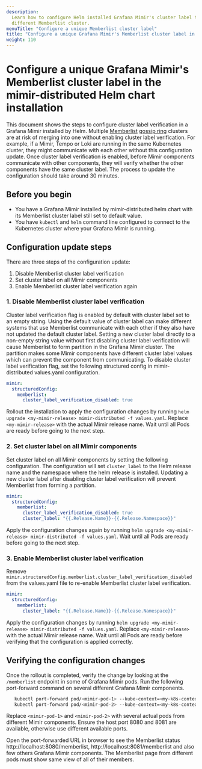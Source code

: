```yaml
---
description:
  Learn how to configure Helm installed Grafana Mimir's cluster label to prevent the Mimir components to join
  different Memberlist cluster.
menuTitle: "Configure a unique Memberlist cluster label"
title: "Configure a unique Grafana Mimir's Memberlist cluster label in the mimir-distributed Helm chart installation"
weight: 110
---
```


# Configure a unique Grafana Mimir's Memberlist cluster label in the mimir-distributed Helm chart installation

This document shows the steps to configure cluster label verification in a Grafana Mimir installed by Helm.
Multiple [Memberlist](https://grafana.com/docs/mimir/<MIMIR_VERSION>/references/architecture/memberlist-and-the-gossip-protocol/) [gossip ring](https://grafana.com/docs/mimir/<MIMIR_VERSION>/references/architecture/hash-ring/) clusters are at risk of merging into one without enabling cluster label verification.
For example, if a Mimir, Tempo or Loki are running in the same Kubernetes cluster, they might communicate with each other without this configuration update.
Once cluster label verification is enabled, before Mimir components communicate with other components, they will verify whether the other components have the same cluster label.
The process to update the configuration should take around 30 minutes.

## Before you begin

- You have a Grafana Mimir installed by mimir-distributed helm chart with its Memberlist cluster label still set to default value.
- You have `kubectl` and `helm` command line configured to connect to the Kubernetes cluster where your Grafana Mimir is running.

## Configuration update steps

There are three steps of the configuration update:

1. Disable Memberlist cluster label verification
1. Set cluster label on all Mimir components
1. Enable Memberlist cluster label verification again

### 1. Disable Memberlist cluster label verification

Cluster label verification flag is enabled by default with cluster label set to an empty string.
Using the default value of cluster label can make different systems that use Memberlist communicate with each other if they also have not updated the default cluster label.
Setting a new cluster label directly to a non-empty string value without first disabling cluster label verification will cause Memberlist to form partition in the Grafana Mimir cluster.
The partition makes some Mimir components have different cluster label values which can prevent the component from communicating.
To disable cluster label verification flag, set the following structured config in mimir-distributed values.yaml configuration.

```yaml
mimir:
  structuredConfig:
    memberlist:
      cluster_label_verification_disabled: true
```

Rollout the installation to apply the configuration changes by running `helm upgrade <my-mimir-release> mimir-distributed -f values.yaml`.
Replace `<my-mimir-release>` with the actual Mimir release name. Wait until all Pods are ready before going to the next step.

### 2. Set cluster label on all Mimir components

Set cluster label on all Mimir components by setting the following configuration.
The configuration will set `cluster_label` to the Helm release name and the namespace where the helm release is installed.
Updating a new cluster label after disabling cluster label verification will prevent Memberlist from forming a partition.

```yaml
mimir:
  structuredConfig:
    memberlist:
      cluster_label_verification_disabled: true
      cluster_label: "{{.Release.Name}}-{{.Release.Namespace}}"
```

Apply the configuration changes again by running `helm upgrade <my-mimir-release> mimir-distributed -f values.yaml`.
Wait until all Pods are ready before going to the next step.

### 3. Enable Memberlist cluster label verification

Remove `mimir.structuredConfig.memberlist.cluster_label_verification_disabled` from the values.yaml file to re-enable Memberlist cluster label verification.

```yaml
mimir:
  structuredConfig:
    memberlist:
      cluster_label: "{{.Release.Name}}-{{.Release.Namespace}}"
```

Apply the configuration changes by running `helm upgrade <my-mimir-release> mimir-distributed -f values.yaml`.
Replace `<my-mimir-release>` with the actual Mimir release name. Wait until all Pods are ready before verifying that the configuration is applied correctly.

## Verifying the configuration changes

Once the rollout is completed, verify the change by looking at the `/memberlist` endpoint in some of Grafana Mimir pods.
Run the following port-forward command on several different Grafana Mimir components.

```bash
   kubectl port-forward pod/<mimir-pod-1> --kube-context=<my-k8s-context> --namespace=<my-mimir-namespace> 8080:8080
   kubectl port-forward pod/<mimir-pod-2> --kube-context=<my-k8s-context> --namespace=<my-mimir-namespace> 8081:8080
```

Replace `<mimir-pod-1>` and `<mimir-pod-2>` with several actual pods from different Mimir components.
Ensure the host port 8080 and 8081 are available, otherwise use different available ports.

Open the port-forwarded URL in browser to see the Memberlist status http://localhost:8080/memberlist, http://localhost:8081/memberlist and also
few others Grafana Mimir components. The Memberlist page from different pods must show same view of all of their members.
